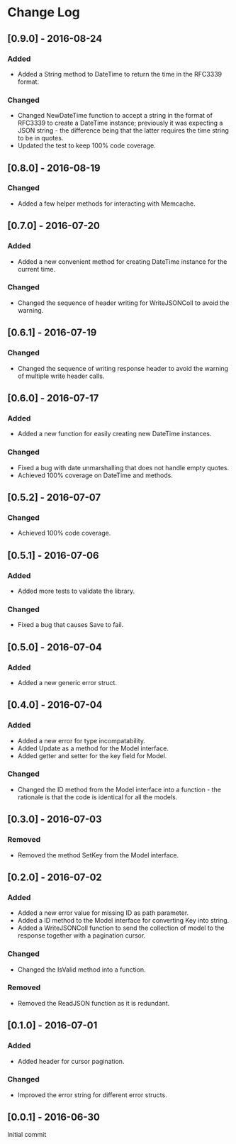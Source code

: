 # Change Log

## [0.9.0] - 2016-08-24

### Added
- Added a String method to DateTime to return the time in the RFC3339 format.

### Changed
- Changed NewDateTime function to accept a string in the format of RFC3339 to
create a DateTime instance; previously it was expecting a JSON string - the
difference being that the latter requires the time string to be in quotes.
- Updated the test to keep 100% code coverage.

## [0.8.0] - 2016-08-19

### Changed
- Added a few helper methods for interacting with Memcache.

## [0.7.0] - 2016-07-20

### Added
- Added a new convenient method for creating DateTime instance for the current
time.

### Changed
- Changed the sequence of header writing for WriteJSONColl to avoid the
warning.

## [0.6.1] - 2016-07-19

### Changed
- Changed the sequence of writing response header to avoid the warning of
multiple write header calls.

## [0.6.0] - 2016-07-17

### Added
- Added a new function for easily creating new DateTime instances.

### Changed
- Fixed a bug with date unmarshalling that does not handle empty quotes.
- Achieved 100% coverage on DateTime and methods.

## [0.5.2] - 2016-07-07

### Changed
- Achieved 100% code coverage.

## [0.5.1] - 2016-07-06

### Added
- Added more tests to validate the library.

### Changed
- Fixed a bug that causes Save to fail.

## [0.5.0] - 2016-07-04

### Added
- Added a new generic error struct.

## [0.4.0] - 2016-07-04

### Added
- Added a new error for type incompatability.
- Added Update as a method for the Model interface.
- Added getter and setter for the key field for Model.

### Changed
- Changed the ID method from the Model interface into a function - the
rationale is that the code is identical for all the models.

## [0.3.0] - 2016-07-03

### Removed
- Removed the method SetKey from the Model interface.

## [0.2.0] - 2016-07-02

### Added
- Added a new error value for missing ID as path parameter.
- Added a ID method to the Model interface for converting Key into string.
- Added a WriteJSONColl function to send the collection of model to the
response together with a pagination cursor.

### Changed
- Changed the IsValid method into a function.

### Removed
- Removed the ReadJSON function as it is redundant.

## [0.1.0] - 2016-07-01

### Added
- Added header for cursor pagination.

### Changed
- Improved the error string for different error structs.

## [0.0.1] - 2016-06-30

Initial commit
